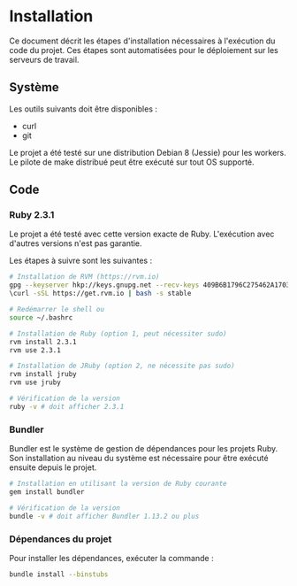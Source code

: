 # Installation

Ce document décrit les étapes d'installation nécessaires à l'exécution du code
du projet. Ces étapes sont automatisées pour le déploiement sur les serveurs de
travail.

## Système

Les outils suivants doit être disponibles : 

* curl
* git

Le projet a été testé sur une distribution Debian 8 (Jessie) pour les workers.
Le pilote de make distribué peut être exécuté sur tout OS supporté.

## Code

### Ruby 2.3.1

Le projet a été testé avec cette version exacte de Ruby. L'exécution avec
d'autres versions n'est pas garantie.

Les étapes à suivre sont les suivantes :

```bash
# Installation de RVM (https://rvm.io)
gpg --keyserver hkp://keys.gnupg.net --recv-keys 409B6B1796C275462A1703113804BB82D39DC0E3
\curl -sSL https://get.rvm.io | bash -s stable

# Redémarrer le shell ou
source ~/.bashrc

# Installation de Ruby (option 1, peut nécessiter sudo)
rvm install 2.3.1
rvm use 2.3.1

# Installation de JRuby (option 2, ne nécessite pas sudo)
rvm install jruby
rvm use jruby

# Vérification de la version
ruby -v # doit afficher 2.3.1
```

### Bundler

Bundler est le système de gestion de dépendances pour les projets Ruby. Son
installation au niveau du système est nécessaire pour être exécuté ensuite
depuis le projet.

```bash
# Installation en utilisant la version de Ruby courante
gem install bundler

# Vérification de la version
bundle -v # doit afficher Bundler 1.13.2 ou plus
```

### Dépendances du projet

Pour installer les dépendances, exécuter la commande :

```bash
bundle install --binstubs
```
